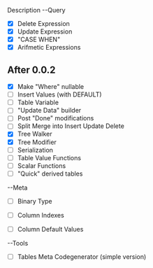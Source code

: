 ﻿Description
--Query
- [x] Delete Expression
- [x] Update Expression
- [x] "CASE WHEN"
- [x] Arifmetic Expressions
## After 0.0.2
- [x] Make "Where" nullable
- [ ] Insert Values (with DEFAULT)
- [ ] Table Variable
- [ ] "Update Data" builder
- [ ] Post "Done" modifications
- [ ] Split Merge into Insert Update Delete
- [x] Tree Walker
- [x] Tree Modifier
- [ ] Serialization
- [ ] Table Value Functions
- [ ] Scalar Functions
- [ ] "Quick" derived tables

--Meta
- [ ] Binary Type
- [ ] Column Indexes 
- [ ] Column Default Values


--Tools
- [ ] Tables Meta Codegenerator (simple version)
